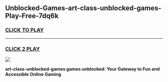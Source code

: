 
## Unblocked-Games-art-class-unblocked-games-Play-Free-7dq6k
<h3>
<a href="https://premium76.site?title=art-class-unblocked-games&ref=23A">CLICK TO PLAY</a></h3>
<hr>

<h3>
<a href="https://premium76.site?title=art-class-unblocked-games&ref=23A">CLICK 2 PLAY</a>
  
</h3>

<a href="https://premium76.site?title=art-class-unblocked-games&ref=23A"><img src="https://clearcache.store/games.png"></a>


**art-class-unblocked-games games unblocked: Your Gateway to Fun and Accessible Online Gaming**
